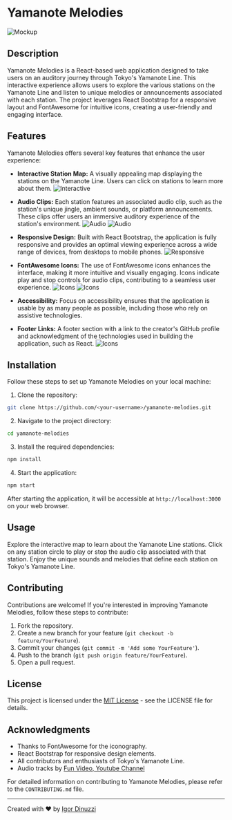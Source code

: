 # Yamanote Melodies

![Mockup](/doc/mockup/mockup.png)

## Description

Yamanote Melodies is a React-based web application designed to take users on an auditory journey through Tokyo's Yamanote Line. This interactive experience allows users to explore the various stations on the Yamanote Line and listen to unique melodies or announcements associated with each station. The project leverages React Bootstrap for a responsive layout and FontAwesome for intuitive icons, creating a user-friendly and engaging interface.

## Features

Yamanote Melodies offers several key features that enhance the user experience:

- **Interactive Station Map:** A visually appealing map displaying the stations on the Yamanote Line. Users can click on stations to learn more about them.
![Interactive](/doc/features/01.jpg)

- **Audio Clips:** Each station features an associated audio clip, such as the station's unique jingle, ambient sounds, or platform announcements. These clips offer users an immersive auditory experience of the station's environment.
![Audio](/doc/features/02_01.jpg)
![Audio](/doc/features/02_02.jpg)

- **Responsive Design:** Built with React Bootstrap, the application is fully responsive and provides an optimal viewing experience across a wide range of devices, from desktops to mobile phones.
![Responsive](/doc/features/03.jpg)

- **FontAwesome Icons:** The use of FontAwesome icons enhances the interface, making it more intuitive and visually engaging. Icons indicate play and stop controls for audio clips, contributing to a seamless user experience.
![Icons](/doc/features/04_01.jpg)
![Icons](/doc/features/04_02.jpg)

- **Accessibility:** Focus on accessibility ensures that the application is usable by as many people as possible, including those who rely on assistive technologies.

- **Footer Links:** A footer section with a link to the creator's GitHub profile and acknowledgment of the technologies used in building the application, such as React.
![Icons](/doc/features/05.jpg)

## Installation

Follow these steps to set up Yamanote Melodies on your local machine:

1. Clone the repository:

```bash
git clone https://github.com/<your-username>/yamanote-melodies.git
```

2. Navigate to the project directory:

```bash
cd yamanote-melodies
```

3. Install the required dependencies:

```bash
npm install
```

4. Start the application:

```bash
npm start
```

After starting the application, it will be accessible at `http://localhost:3000` on your web browser.

## Usage

Explore the interactive map to learn about the Yamanote Line stations. Click on any station circle to play or stop the audio clip associated with that station. Enjoy the unique sounds and melodies that define each station on Tokyo's Yamanote Line.

## Contributing

Contributions are welcome! If you're interested in improving Yamanote Melodies, follow these steps to contribute:

1. Fork the repository.
2. Create a new branch for your feature (`git checkout -b feature/YourFeature`).
3. Commit your changes (`git commit -m 'Add some YourFeature'`).
4. Push to the branch (`git push origin feature/YourFeature`).
5. Open a pull request.

## License

This project is licensed under the [MIT License](LICENSE) - see the LICENSE file for details.

## Acknowledgments

- Thanks to FontAwesome for the iconography.
- React Bootstrap for responsive design elements.
- All contributors and enthusiasts of Tokyo's Yamanote Line.
- Audio tracks by [Fun Video, Youtube Channel](https://www.youtube.com/watch?v=-GF_dku3Mgo&t=134s&ab_channel=FunVideo)

For detailed information on contributing to Yamanote Melodies, please refer to the `CONTRIBUTING.md` file.

---

Created with ❤️ by [Igor Dinuzzi](https://github.com/igordinuzzi)
